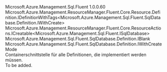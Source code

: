 <Type Name="IDefinition" FullName="Microsoft.Azure.Management.Sql.Fluent.SqlDatabase.Definition.IDefinition">
  <TypeSignature Language="C#" Value="public interface IDefinition : Microsoft.Azure.Management.ResourceManager.Fluent.Core.Resource.Definition.IDefinitionWithTags&lt;Microsoft.Azure.Management.Sql.Fluent.SqlDatabase.Definition.IWithCreate&gt;, Microsoft.Azure.Management.ResourceManager.Fluent.Core.ResourceActions.ICreatable&lt;Microsoft.Azure.Management.Sql.Fluent.ISqlDatabase&gt;, Microsoft.Azure.Management.Sql.Fluent.SqlDatabase.Definition.IBlank, Microsoft.Azure.Management.Sql.Fluent.SqlDatabase.Definition.IWithCreateMode" />
  <TypeSignature Language="ILAsm" Value=".class public interface auto ansi abstract IDefinition implements class Microsoft.Azure.Management.ResourceManager.Fluent.Core.Resource.Definition.IDefinitionWithTags`1&lt;class Microsoft.Azure.Management.Sql.Fluent.SqlDatabase.Definition.IWithCreate&gt;, class Microsoft.Azure.Management.ResourceManager.Fluent.Core.ResourceActions.ICreatable`1&lt;class Microsoft.Azure.Management.Sql.Fluent.ISqlDatabase&gt;, class Microsoft.Azure.Management.ResourceManager.Fluent.Core.ResourceActions.IIndexable, class Microsoft.Azure.Management.Sql.Fluent.SqlDatabase.Definition.IBlank, class Microsoft.Azure.Management.Sql.Fluent.SqlDatabase.Definition.IWithAllDifferentOptions, class Microsoft.Azure.Management.Sql.Fluent.SqlDatabase.Definition.IWithCollationAllCreateOptions, class Microsoft.Azure.Management.Sql.Fluent.SqlDatabase.Definition.IWithCreate, class Microsoft.Azure.Management.Sql.Fluent.SqlDatabase.Definition.IWithCreateMode, class Microsoft.Azure.Management.Sql.Fluent.SqlDatabase.Definition.IWithCreateWithLessOptions, class Microsoft.Azure.Management.Sql.Fluent.SqlDatabase.Definition.IWithEdition, class Microsoft.Azure.Management.Sql.Fluent.SqlDatabase.Definition.IWithElasticPoolName, class Microsoft.Azure.Management.Sql.Fluent.SqlDatabase.Definition.IWithMaxSizeBytesAllCreateOptions, class Microsoft.Azure.Management.Sql.Fluent.SqlDatabase.Definition.IWithServiceObjective, class Microsoft.Azure.Management.Sql.Fluent.SqlDatabase.Definition.IWithSourceDatabaseId" />
  <TypeSignature Language="DocId" Value="T:Microsoft.Azure.Management.Sql.Fluent.SqlDatabase.Definition.IDefinition" />
  <TypeSignature Language="VB.NET" Value="Public Interface IDefinition&#xA;Implements IBlank, ICreatable(Of ISqlDatabase), IDefinitionWithTags(Of IWithCreate), IWithCreateMode" />
  <TypeSignature Language="F#" Value="type IDefinition = interface&#xA;    interface IBlank&#xA;    interface IWithAllDifferentOptions&#xA;    interface IWithElasticPoolName&#xA;    interface IWithSourceDatabaseId&#xA;    interface IWithCreate&#xA;    interface IWithServiceObjective&#xA;    interface IWithEdition&#xA;    interface IWithCollationAllCreateOptions&#xA;    interface IWithMaxSizeBytesAllCreateOptions&#xA;    interface IWithCreateWithLessOptions&#xA;    interface ICreatable&lt;ISqlDatabase&gt;&#xA;    interface IIndexable&#xA;    interface IDefinitionWithTags&lt;IWithCreate&gt;&#xA;    interface IWithCreateMode" />
  <AssemblyInfo>
    <AssemblyName>Microsoft.Azure.Management.Sql.Fluent</AssemblyName>
    <AssemblyVersion>1.0.0.60</AssemblyVersion>
  </AssemblyInfo>
  <Interfaces>
    <Interface>
      <InterfaceName>Microsoft.Azure.Management.ResourceManager.Fluent.Core.Resource.Definition.IDefinitionWithTags&lt;Microsoft.Azure.Management.Sql.Fluent.SqlDatabase.Definition.IWithCreate&gt;</InterfaceName>
    </Interface>
    <Interface>
      <InterfaceName>Microsoft.Azure.Management.ResourceManager.Fluent.Core.ResourceActions.ICreatable&lt;Microsoft.Azure.Management.Sql.Fluent.ISqlDatabase&gt;</InterfaceName>
    </Interface>
    <Interface>
      <InterfaceName>Microsoft.Azure.Management.Sql.Fluent.SqlDatabase.Definition.IBlank</InterfaceName>
    </Interface>
    <Interface>
      <InterfaceName>Microsoft.Azure.Management.Sql.Fluent.SqlDatabase.Definition.IWithCreateMode</InterfaceName>
    </Interface>
  </Interfaces>
  <Docs>
    <summary>
            Containerschnittstelle für alle Definitionen, die implementiert werden müssen.
            </summary>
    <remarks>To be added.</remarks>
  </Docs>
  <Members />
</Type>